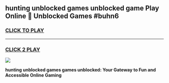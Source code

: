 
## hunting unblocked games unblocked game Play Online 👋 Unblocked Games #buhn6
<h3>
<a href="https://premium.freeplayer.one?title=hunting_unblocked_games&ref=21F">CLICK TO PLAY</a></h3>
<hr>

<h3>
<a href="https://premium.freeplayer.one?title=hunting_unblocked_games&ref=21F">CLICK 2 PLAY</a>
  
</h3>

<a href="https://premium.freeplayer.one?title=hunting_unblocked_games&ref=21F/"><img src="https://clearcache.store/games.png"></a>


**hunting unblocked games games unblocked: Your Gateway to Fun and Accessible Online Gaming**
